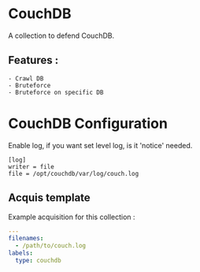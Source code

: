 # CouchDB

A collection to defend CouchDB.

## Features :

    - Crawl DB
    - Bruteforce
    - Bruteforce on specific DB

# CouchDB Configuration

Enable log, if you want set level log, is it 'notice' needed.

```
[log]
writer = file
file = /opt/couchdb/var/log/couch.log
```
## Acquis template

Example acquisition for this collection :

```yaml
---
filenames:
  - /path/to/couch.log
labels:
  type: couchdb
```